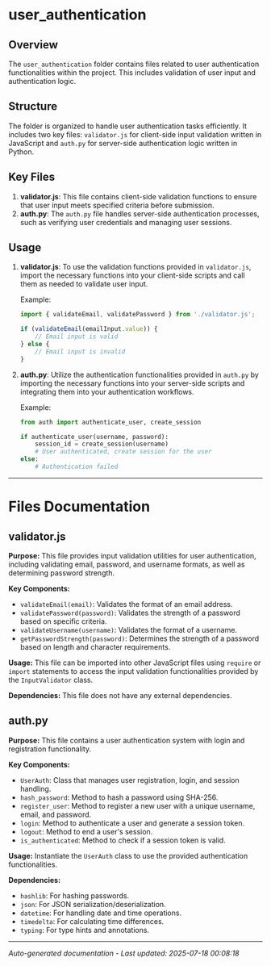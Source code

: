 # user_authentication

## Overview
The `user_authentication` folder contains files related to user authentication functionalities within the project. This includes validation of user input and authentication logic.

## Structure
The folder is organized to handle user authentication tasks efficiently. It includes two key files: `validator.js` for client-side input validation written in JavaScript and `auth.py` for server-side authentication logic written in Python.

## Key Files
1. **validator.js**: This file contains client-side validation functions to ensure that user input meets specified criteria before submission.
2. **auth.py**: The `auth.py` file handles server-side authentication processes, such as verifying user credentials and managing user sessions.

## Usage
1. **validator.js**: To use the validation functions provided in `validator.js`, import the necessary functions into your client-side scripts and call them as needed to validate user input.
   
   Example:
   ```javascript
   import { validateEmail, validatePassword } from './validator.js';
   
   if (validateEmail(emailInput.value)) {
       // Email input is valid
   } else {
       // Email input is invalid
   }
   ```

2. **auth.py**: Utilize the authentication functionalities provided in `auth.py` by importing the necessary functions into your server-side scripts and integrating them into your authentication workflows.
   
   Example:
   ```python
   from auth import authenticate_user, create_session
   
   if authenticate_user(username, password):
       session_id = create_session(username)
       # User authenticated, create session for the user
   else:
       # Authentication failed
   ```

---

# Files Documentation

## validator.js

**Purpose:** This file provides input validation utilities for user authentication, including validating email, password, and username formats, as well as determining password strength.

**Key Components:**
- `validateEmail(email)`: Validates the format of an email address.
- `validatePassword(password)`: Validates the strength of a password based on specific criteria.
- `validateUsername(username)`: Validates the format of a username.
- `getPasswordStrength(password)`: Determines the strength of a password based on length and character requirements.

**Usage:** This file can be imported into other JavaScript files using `require` or `import` statements to access the input validation functionalities provided by the `InputValidator` class.

**Dependencies:** This file does not have any external dependencies.

## auth.py

**Purpose:** This file contains a user authentication system with login and registration functionality.

**Key Components:**
- `UserAuth`: Class that manages user registration, login, and session handling.
- `hash_password`: Method to hash a password using SHA-256.
- `register_user`: Method to register a new user with a unique username, email, and password.
- `login`: Method to authenticate a user and generate a session token.
- `logout`: Method to end a user's session.
- `is_authenticated`: Method to check if a session token is valid.

**Usage:** Instantiate the `UserAuth` class to use the provided authentication functionalities.

**Dependencies:**
- `hashlib`: For hashing passwords.
- `json`: For JSON serialization/deserialization.
- `datetime`: For handling date and time operations.
- `timedelta`: For calculating time differences.
- `typing`: For type hints and annotations.

---
*Auto-generated documentation - Last updated: 2025-07-18 00:08:18*
